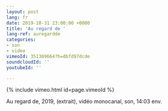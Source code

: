 ```yaml
---
layout: post
lang: fr
date: 2019-10-31 23:00:00 +0000
title: 'Au regard de '
lang-ref: auregardde
categories:
- son
- video
vimeoId: 351389664?h=dbfd97dcde
soundcloudId: ''
youtubeId: ''

---
```


{% include vimeo.html id=page.vimeoId %}

Au regard de, 2019, (extrait), vidéo monocanal, son, 14:03 env.